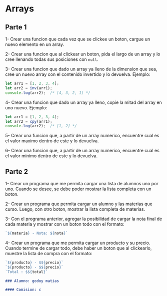 # Arrays

## Parte 1

1- Crear una funcion que cada vez que se clickee un boton, cargue un nuevo elemento en un array.

2- Crear una funcion que al clickear un boton, pida el largo de un array y lo cree llenando todas sus posiciones con `null`.

3- Crear una funcion que dado un array ya lleno de la dimension que sea, cree un nuevo array con el contenido invertido y lo devuelva. Ejemplo:

```javascript
let arr1 = [1, 2, 3, 4];
let arr2 = inv(arr1);
console.log(arr2);  /* [4, 3, 2, 1] */
```

4- Crear una funcion que dado un array ya lleno, copie la mitad del array en uno nuevo. Ejemplo:

```javascript
let arr1 = [1, 2, 3, 4];
let arr2 = cpy(arr1);
console.log(arr2);  /* [1, 2] */
```

5- Crear una funcion que, a partir de un array numerico, encuentre cual es el valor maximo dentro de este y lo devuelva.

6- Crear una funcion que, a partir de un array numerico, encuentre cual es el valor minimo dentro de este y lo devuelva.

## Parte 2

1- Crear un programa que me permita cargar una lista de alumnos uno por uno. Cuando se desee, se debe poder mostrar la lista completa con un boton.

2- Crear un programa que permita cargar un alumno y las materias que curso. Luego, con otro boton, mostrar la lista completa de materias.

3- Con el programa anterior, agregar la posibilidad de cargar la nota final de cada materia y mostrar con un boton todo con el formato:

```javascript
`${materia} - Nota: ${nota}`
```

4- Crear un programa que me permita cargar un producto y su precio. Cuando termine de cargar todo, debe haber un boton que al clickearlo, muestre la lista de compra con el formato:

```javascript
`${producto} - $${precio}`
`${producto} - $${precio}`
`Total : $${total}`
```

```markdown
### Alumno: godoy matias

#### Comision: c
```
